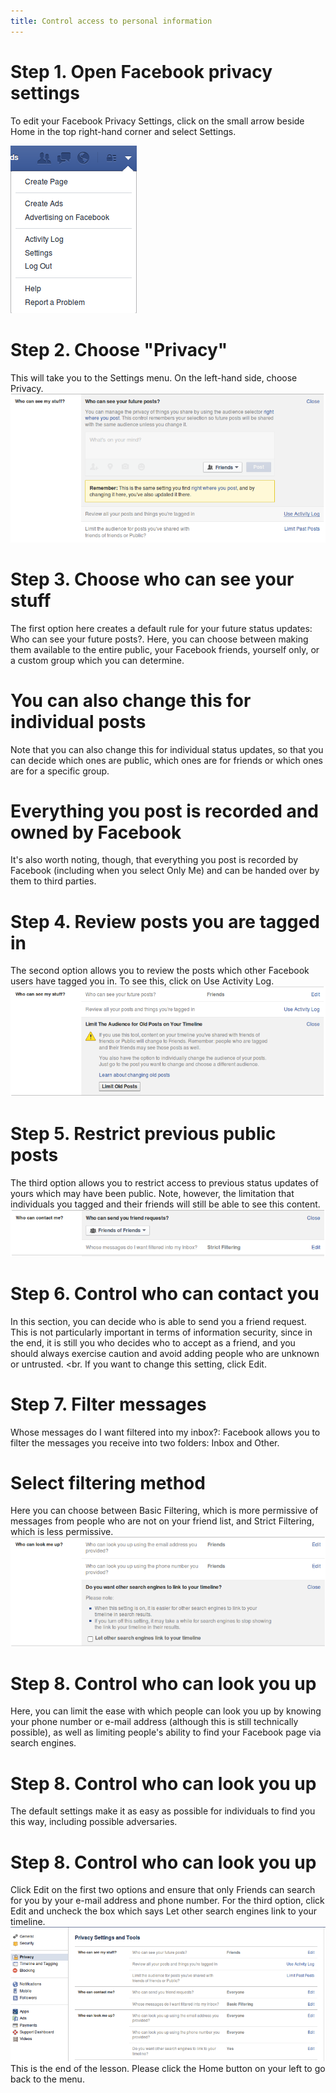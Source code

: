 ```yaml
---
title: Control access to personal information
---
```

# Step 1. Open Facebook privacy settings
 To edit your Facebook Privacy Settings, click on the small arrow beside Home in the top right-hand corner and select Settings.

![facebook-all-05.png](facebook-all-05.png)
<br>
# Step 2. Choose "Privacy"
 This will take you to the Settings menu. On the left-hand side, choose Privacy.
![facebook-all-18.png](facebook-all-18.png)
<br>

# Step 3. Choose who can see your stuff
The first option here creates a default rule for your future status updates: Who can see your future posts?. Here, you can choose between making them available to the entire public, your Facebook friends, yourself only, or a custom group which you can determine.
<br>
# You can also change this for individual posts
Note that you can also change this for individual status updates, so that you can decide which ones are public, which ones are for friends or which ones are for a specific group.
<br>
# Everything you post is recorded and owned by Facebook
It's also worth noting, though, that everything you post is recorded by Facebook (including when you select Only Me) and can be handed over by them to third parties.
<br>
# Step 4. Review posts you are tagged in
The second option allows you to review the posts which other Facebook users have tagged you in. To see this, click on Use Activity Log.
![facebook-all-19.png](facebook-all-19.png)
<br>
# Step 5. Restrict previous public posts
The third option allows you to restrict access to previous status updates of yours which may have been public. Note, however, the limitation that individuals you tagged and their friends will still be able to see this content.
![facebook-all-20.png](facebook-all-20.png)
<br>
# Step 6. Control who can contact you
In this section, you can decide who is able to send you a friend request. This is not particularly important in terms of information security, since in the end, it is still you who decides who to accept as a friend, and you should always exercise caution and avoid adding people who are unknown or untrusted.
<br.
If you want to change this setting, click Edit.
<br>
# Step 7. Filter messages
Whose messages do I want filtered into my inbox?: Facebook allows you to filter the messages you receive into two folders: Inbox and Other.
<br>
# Select filtering method
Here you can choose between Basic Filtering, which is more permissive of messages from people who are not on your friend list, and Strict Filtering, which is less permissive.
![facebook-all-21.png](facebook-all-21.png)
<br>
# Step 8. Control who can look you up
Here, you can limit the ease with which people can look you up by knowing your phone number or e-mail address (although this is still technically possible), as well as limiting people's ability to find your Facebook page via search engines.
<br>
# Step 8. Control who can look you up
The default settings make it as easy as possible for individuals to find you this way, including possible adversaries.
<br>
# Step 8. Control who can look you up
Click Edit on the first two options and ensure that only Friends can search for you by your e-mail address and phone number. For the third option, click Edit and uncheck the box which says Let other search engines link to your timeline.
![facebook-all-25.png](facebook-all-25.png)
<br>
This is the end of the lesson. Please click the Home button on your left to go back to the menu.